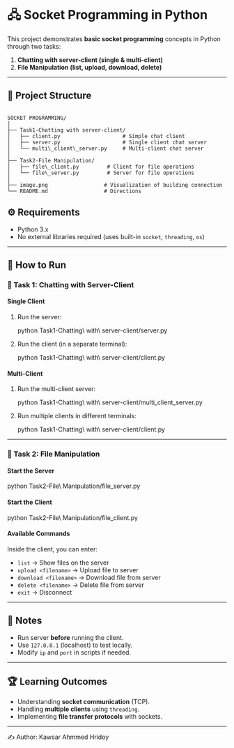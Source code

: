 # 🖧 Socket Programming in Python

This project demonstrates **basic socket programming** concepts in Python through two tasks:  
1. **Chatting with server-client (single & multi-client)**  
2. **File Manipulation (list, upload, download, delete)**  

---

## 📂 Project Structure

```

SOCKET PROGRAMMING/
│
├── Task1-Chatting with server-client/
│   ├── client.py                    # Simple chat client
│   ├── server.py                    # Single client chat server
│   └── multi\_client\_server.py     # Multi-client chat server
│
├── Task2-File Manipulation/
│   ├── file\_client.py         # Client for file operations
│   └── file\_server.py         # Server for file operations
│
├── image.png                  # Visualization of building connection
└── README.md                  # Directions

````

## ⚙️ Requirements

- Python 3.x  
- No external libraries required (uses built-in `socket`, `threading`, `os`)  

---

## 🚀 How to Run

### 🔹 Task 1: Chatting with Server-Client

#### Single Client
1. Run the server:

   python Task1-Chatting\ with\ server-client/server.py


2. Run the client (in a separate terminal):

   python Task1-Chatting\ with\ server-client/client.py


#### Multi-Client

1. Run the multi-client server:

   python Task1-Chatting\ with\ server-client/multi_client_server.py

2. Run multiple clients in different terminals:


   python Task1-Chatting\ with\ server-client/client.py
   

---

### 🔹 Task 2: File Manipulation

#### Start the Server


python Task2-File\ Manipulation/file_server.py


#### Start the Client


python Task2-File\ Manipulation/file_client.py


#### Available Commands

Inside the client, you can enter:

* `list` → Show files on the server
* `upload <filename>` → Upload file to server
* `download <filename>` → Download file from server
* `delete <filename>` → Delete file from server
* `exit` → Disconnect

---

## 📌 Notes

* Run server **before** running the client.
* Use `127.0.0.1` (localhost) to test locally.
* Modify `ip` and `port` in scripts if needed.

---

## 🏆 Learning Outcomes

* Understanding **socket communication** (TCP).
* Handling **multiple clients** using `threading`.
* Implementing **file transfer protocols** with sockets.

---

✍️ Author: Kawsar Ahmmed Hridoy

```